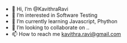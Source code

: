 - 👋 Hi, I’m @KavithraRavi
- 👀 I’m interested in Software Testing
- 🌱 I’m currently learning Javascript, Phython
- 💞️ I’m looking to collaborate on ..
- 📫 How to reach me kavithra.ravi@gmail.com 

<!---
KavithraRavi/KavithraRavi is a ✨ special ✨ repository because its `README.md` (this file) appears on your GitHub profile.
You can click the Preview link to take a look at your changes.
--->
